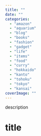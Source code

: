 ```yaml
---
title: ""
date: ""
categories:
  - "amazon"
  - "aquarium"
  - "blog"
  - "books"
  - "fashion"
  - "gadget"
  - "life"
  - "items"
  - "food"
  - "curry"
  - "hokkaido"
  - "kanto"
  - "tohoku"
  - "tokyo"
  - "kansai"
coverImage: ""
---
```


description

# title